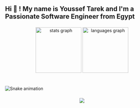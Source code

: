 <h2 align="left">Hi 👋 ! My name is Youssef Tarek and I'm a Passionate Software Engineer from Egypt</h2>

###

<div align="center">
  <img src="https://github-readme-stats.vercel.app/api?username=kallmejoe&hide_title=false&hide_rank=false&show_icons=true&include_all_commits=true&count_private=true&disable_animations=false&theme=dracula&locale=en&hide_border=false" height="150" alt="stats graph"  />
  <img src="https://github-readme-stats.vercel.app/api/top-langs?username=yousseftarek&locale=en&hide_title=false&layout=compact&card_width=320&langs_count=5&theme=dracula&hide_border=false" height="150" alt="languages graph"  />
</div>

###

<br clear="both">

<img src="https://raw.githubusercontent.com/yousseftarek/yousseftarek/output/snake.svg" alt="Snake animation" />

###

<div align="center">
  <img src="https://profile-counter.glitch.me/yousseftarek/count.svg?"  />
</div>

